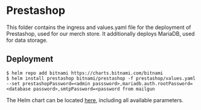 # Prestashop

This folder contains the ingress and values.yaml file for the deployment of Prestashop, used for our merch store. It additionally deploys MariaDB, used for data storage.

## Deployment

```
$ helm repo add bitnami https://charts.bitnami.com/bitnami
$ helm install prestashop bitnami/prestashop -f prestashop/values.yaml --set prestashopPassword=<admin passsword>,mariadb.auth.rootPassword=<database password>,smtpPassword=<password from mailgun
```

The Helm chart can be located [here](https://github.com/bitnami/charts/tree/master/bitnami/prestashop), including all available parameters.
